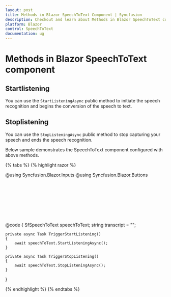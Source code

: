 ```yaml
---
layout: post
title: Methods in Blazor SpeechToText Component | Syncfusion
description: Checkout and learn about Methods in Blazor SpeechToText component in Blazor Server App and Blazor WebAssembly App.
platform: Blazor
control: SpeechToText
documentation: ug
---
```


# Methods in Blazor SpeechToText component

## Startlistening

You can use the `StartListeningAsync` public method to initiate the speech recognition and begins the conversion of the speech to text.

## Stoplistening

You can use the `StopListeningAsync` public method to stop capturing your speech and ends the speech recognition.

Below sample demonstrates the SpeechToText component configured with above methods.

{% tabs %}
{% highlight razor %}

@using Syncfusion.Blazor.Inputs
@using Syncfusion.Blazor.Buttons

<div class="speechtext-container">
    <div class="actions">
        <SfButton Content="Start Listening" OnClick="TriggerStartListening"></SfButton>
        <SfButton Content="Stop Listening" OnClick="TriggerStopListening"></SfButton>
    </div>
    <SfSpeechToText @ref="@speechToText" @bind-Transcript="@transcript"> </SfSpeechToText>
    <SfTextArea RowCount="5" ColumnCount="50" @bind-Value="@transcript" ResizeMode="Resize.None" Placeholder="Transcribed text will be shown here..."></SfTextArea>
</div>

@code {
    SfSpeechToText speechToText;
    string transcript = "";

    private async Task TriggerStartListening()
    {
        await speechToText.StartListeningAsync();
    }

    private async Task TriggerStopListening()
    {
        await speechToText.StopListeningAsync();
    }

}

<style>
    .speechtext-container {
        margin: 50px auto;
        gap: 20px;
        display: flex;
        flex-direction: column;
        align-items: center;
    }
</style>

{% endhighlight %}
{% endtabs %}